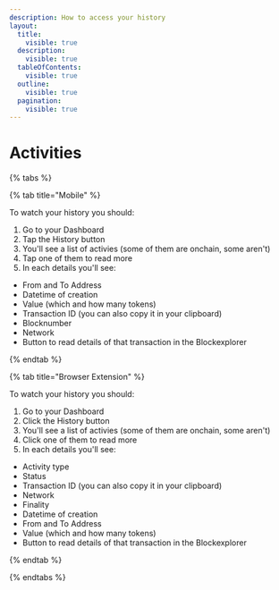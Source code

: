 ```yaml
---
description: How to access your history
layout:
  title:
    visible: true
  description:
    visible: true
  tableOfContents:
    visible: true
  outline:
    visible: true
  pagination:
    visible: true
---
```


# Activities

{% tabs %}

{% tab title="Mobile" %} 

To watch your history you should:

1. Go to your Dashboard
2. Tap the History button
3. You'll see a list of activies (some of them are onchain, some aren't)
4. Tap one of them to read more
5. In each details you'll see:
  - From and To Address
  - Datetime of creation
  - Value (which and how many tokens)
  - Transaction ID (you can also copy it in your clipboard)
  - Blocknumber
  - Network
  - Button to read details of that transaction in the Blockexplorer

{% endtab %}

{% tab title="Browser Extension" %}

To watch your history you should:

1. Go to your Dashboard
2. Click the History button
3. You'll see a list of activies (some of them are onchain, some aren't)
4. Click one of them to read more
5. In each details you'll see:
  - Activity type
  - Status
  - Transaction ID (you can also copy it in your clipboard)
  - Network
  - Finality
  - Datetime of creation
  - From and To Address
  - Value (which and how many tokens)
  - Button to read details of that transaction in the Blockexplorer


{% endtab %}

{% endtabs %}
